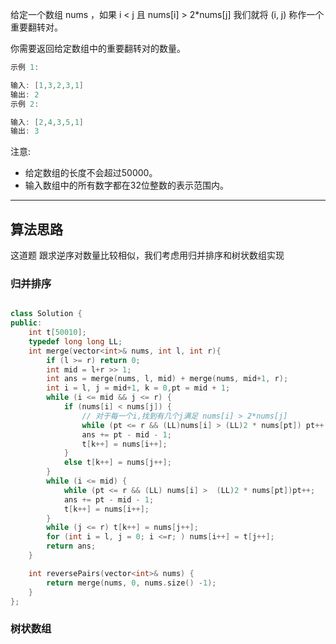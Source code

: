 
给定一个数组 nums ，如果 i < j 且 nums[i] > 2*nums[j] 我们就将 (i, j) 称作一个重要翻转对。

你需要返回给定数组中的重要翻转对的数量。

```cpp
示例 1:

输入: [1,3,2,3,1]
输出: 2
示例 2:

输入: [2,4,3,5,1]
输出: 3
```

注意:

- 给定数组的长度不会超过50000。
- 输入数组中的所有数字都在32位整数的表示范围内。

---

## 算法思路

这道题 跟求逆序对数量比较相似，我们考虑用归并排序和树状数组实现

### 归并排序

```cpp

class Solution {
public:
    int t[50010];
    typedef long long LL;
    int merge(vector<int>& nums, int l, int r){
        if (l >= r) return 0;
        int mid = l+r >> 1;
        int ans = merge(nums, l, mid) + merge(nums, mid+1, r);
        int i = l, j = mid+1, k = 0,pt = mid + 1;
        while (i <= mid && j <= r) { 
            if (nums[i] < nums[j]) {
                // 对于每一个i,找到有几个j满足 nums[i] > 2*nums[j]
                while (pt <= r && (LL)nums[i] > (LL)2 * nums[pt]) pt++; 
                ans += pt - mid - 1;
                t[k++] = nums[i++]; 
            }
            else t[k++] = nums[j++]; 
        }
        while (i <= mid) {
            while (pt <= r && (LL) nums[i] >  (LL)2 * nums[pt])pt++;
            ans += pt - mid - 1;
            t[k++] = nums[i++];
        }
        while (j <= r) t[k++] = nums[j++];
        for (int i = l, j = 0; i <=r; ) nums[i++] = t[j++];
        return ans;
    }

    int reversePairs(vector<int>& nums) {
        return merge(nums, 0, nums.size() -1);
    }
};
```

### 树状数组


